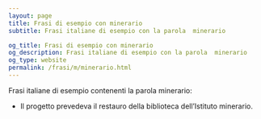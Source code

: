 ```yaml
---
layout: page
title: Frasi di esempio con minerario 
subtitle: Frasi italiane di esempio con la parola  minerario

og_title: Frasi di esempio con minerario 
og_description: Frasi italiane di esempio con la parola  minerario
og_type: website
permalink: /frasi/m/minerario.html
---
```


Frasi italiane di esempio contenenti la parola minerario:


- Il progetto prevedeva il restauro della biblioteca dell’Istituto minerario.
